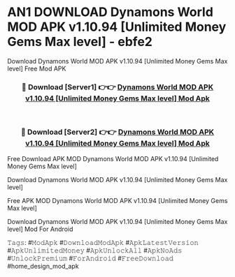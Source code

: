 # AN1 DOWNLOAD Dynamons World MOD APK v1.10.94 [Unlimited Money Gems Max level] - ebfe2
Download Dynamons World MOD APK v1.10.94 [Unlimited Money Gems Max level] Free Mod APK

<div align="center">
<h3>🔴 Download [Server1] 👉👉 <a href="https://apk-comot.site?title=Dynamons_World_MOD_APK_v1.10.94_[Unlimited_Money_Gems_Max_level]">Dynamons World MOD APK v1.10.94 [Unlimited Money Gems Max level] Mod Apk</a></h3><br>

<h3>🔴 Download [Server2] 👉👉 <a href="https://apk-comot.site?title=Dynamons_World_MOD_APK_v1.10.94_[Unlimited_Money_Gems_Max_level]">Dynamons World MOD APK v1.10.94 [Unlimited Money Gems Max level] Mod Apk</a></h3>
</div>


Free Download APK MOD Dynamons World MOD APK v1.10.94 [Unlimited Money Gems Max level]

Download Dynamons World MOD APK v1.10.94 [Unlimited Money Gems Max level] 

Free APK MOD Dynamons World MOD APK v1.10.94 [Unlimited Money Gems Max level] 

Download Dynamons World MOD APK v1.10.94 [Unlimited Money Gems Max level] Mod For Android

𝚃𝚊𝚐𝚜: #𝙼𝚘𝚍𝙰𝚙𝚔 #𝙳𝚘𝚠𝚗𝚕𝚘𝚊𝚍𝙼𝚘𝚍𝙰𝚙𝚔 #𝙰𝚙𝚔𝙻𝚊𝚝𝚎𝚜𝚝𝚅𝚎𝚛𝚜𝚒𝚘𝚗 #𝙰𝚙𝚔𝚄𝚗𝚕𝚒𝚖𝚒𝚝𝚎𝚍𝙼𝚘𝚗𝚎𝚢 #𝙰𝚙𝚔𝚄𝚗𝚕𝚘𝚌𝚔𝙰𝚕𝚕 #𝙰𝚙𝚔𝙽𝚘𝙰𝚍𝚜 #𝚄𝚗𝚕𝚘𝚌𝚔𝙿𝚛𝚎𝚖𝚒𝚞𝚖 #𝙵𝚘𝚛𝙰𝚗𝚍𝚛𝚘𝚒𝚍 #𝙵𝚛𝚎𝚎𝙳𝚘𝚠𝚗𝚕𝚘𝚊𝚍 #home_design_mod_apk